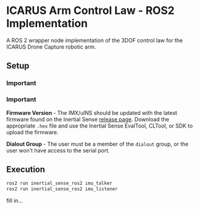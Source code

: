 # ICARUS Arm Control Law - ROS2 Implementation

A ROS 2 wrapper node implementation of the 3DOF control law for the ICARUS Drone Capture robotic arm.

## Setup

### Important

### Important

**Firmware Version** - The IMX/uINS should be updated with the latest firmware found on the Inertial Sense [release page](https://github.com/inertialsense/inertial-sense-sdk/releases).  Download the appropriate `.hex` file and use the Inertial Sense EvalTool, CLTool, or SDK to upload the firmware.

**Dialout Group** - The user must be a member of the `dialout` group, or the user won't have access to the serial port.

## Execution

```bash
ros2 run inertial_sense_ros2 imu_talker
ros2 run inertial_sense_ros2 imu_listener
```

fill in...